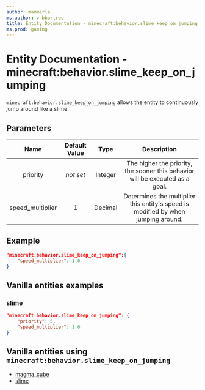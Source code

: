 ```yaml
---
author: mammerla
ms.author: v-bbortree
title: Entity Documentation - minecraft:behavior.slime_keep_on_jumping
ms.prod: gaming
---
```


# Entity Documentation - minecraft:behavior.slime_keep_on_jumping

`minecraft:behavior.slime_keep_on_jumping` allows the entity to continuously jump around like a slime.

## Parameters

| Name| Default Value| Type| Description |
|:-----------:|:-----------:|:-----------:|:-----------:|
|priority|*not set*|Integer|The higher the priority, the sooner this behavior will be executed as a goal.|
| speed_multiplier| 1| Decimal| Determines the multiplier this entity's speed is modified by when jumping around. |

## Example

```json
"minecraft:behavior.slime_keep_on_jumping":{
    "speed_multiplier": 1.0
}
```

## Vanilla entities examples

### slime

```json
"minecraft:behavior.slime_keep_on_jumping": {
    "priority": 5,
    "speed_multiplier": 1.0
}
```

## Vanilla entities using `minecraft:behavior.slime_keep_on_jumping`

- [magma_cube](../../../../Source/VanillaBehaviorPack_Snippets/entities/magma_cube.md)
- [slime](../../../../Source/VanillaBehaviorPack_Snippets/entities/slime.md)
